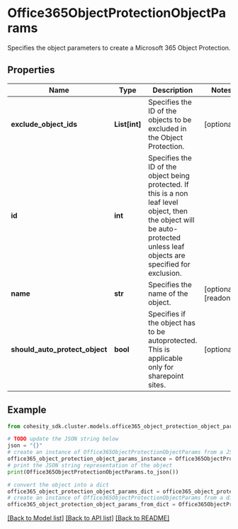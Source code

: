 # Office365ObjectProtectionObjectParams

Specifies the object parameters to create a Microsoft 365 Object Protection.

## Properties

Name | Type | Description | Notes
------------ | ------------- | ------------- | -------------
**exclude_object_ids** | **List[int]** | Specifies the ID of the objects to be excluded in the Object Protection. | [optional] 
**id** | **int** | Specifies the ID of the object being protected. If this is a non leaf level object, then the object will be auto-protected unless leaf objects are specified for exclusion. | 
**name** | **str** | Specifies the name of the object. | [optional] [readonly] 
**should_auto_protect_object** | **bool** | Specifies if the object has to be autoprotected. This is applicable only for sharepoint sites. | [optional] 

## Example

```python
from cohesity_sdk.cluster.models.office365_object_protection_object_params import Office365ObjectProtectionObjectParams

# TODO update the JSON string below
json = "{}"
# create an instance of Office365ObjectProtectionObjectParams from a JSON string
office365_object_protection_object_params_instance = Office365ObjectProtectionObjectParams.from_json(json)
# print the JSON string representation of the object
print(Office365ObjectProtectionObjectParams.to_json())

# convert the object into a dict
office365_object_protection_object_params_dict = office365_object_protection_object_params_instance.to_dict()
# create an instance of Office365ObjectProtectionObjectParams from a dict
office365_object_protection_object_params_from_dict = Office365ObjectProtectionObjectParams.from_dict(office365_object_protection_object_params_dict)
```
[[Back to Model list]](../README.md#documentation-for-models) [[Back to API list]](../README.md#documentation-for-api-endpoints) [[Back to README]](../README.md)


